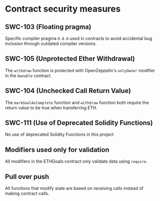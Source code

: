 # Contract security measures

## SWC-103 (Floating pragma)

Specific compiler pragma `0.8.0` used in contracts to avoid accidental bug inclusion through outdated compiler versions.

## SWC-105 (Unprotected Ether Withdrawal)

The `withdraw` function is protected with OpenZeppelin's `onlyOwner` modifier in the `Ownable` contract.

## SWC-104 (Unchecked Call Return Value)

The `markGoalAsComplete` function and `withdraw` function both require the return value to be true when transferring ETH.

## SWC-111 (Use of Deprecated Solidity Functions)

No use of deprecated Solidity Functions in this project

## Modifiers used only for validation

All modifiers in the ETHGoals contract only validate data using `require`.

## Pull over push

All functions that modify state are based on receiving calls instead of making contract calls.